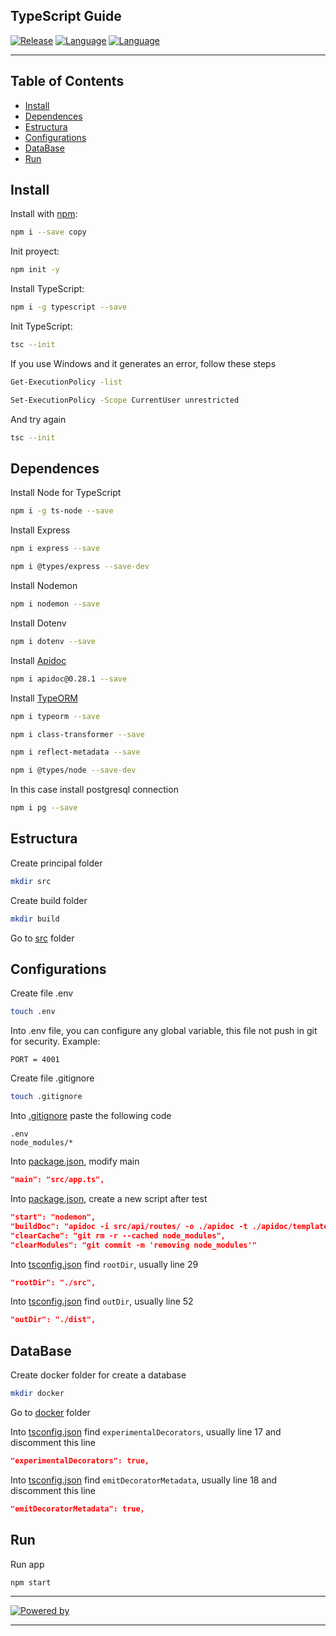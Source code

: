 ## TypeScript Guide
[![Release](https://img.shields.io/badge/Platform-TypeScript-blue)]()
[![Language](https://img.shields.io/badge/Languaje-NodeJS-brightgreen)]()
[![Language](https://img.shields.io/badge/Command-npm-lightgrey)]()

***
## Table of Contents
- [Install](#install)
- [Dependences](#dependences)
- [Estructura](#estructura)
- [Configurations](#configurations)
- [DataBase](#database)
- [Run](#run)

## Install
Install with [npm](https://www.npmjs.com/):

```bash
npm i --save copy
```

Init proyect:

```bash
npm init -y
```

Install TypeScript:

```bash
npm i -g typescript --save
```

Init TypeScript:

```bash
tsc --init
```

If you use Windows and it generates an error, follow these steps

```bash
Get-ExecutionPolicy -list
```
```bash
Set-ExecutionPolicy -Scope CurrentUser unrestricted
```

And try again

```bash
tsc --init
```

## Dependences
Install Node for TypeScript
```bash
npm i -g ts-node --save
```

Install Express
```bash
npm i express --save
```
```bash
npm i @types/express --save-dev
```

Install Nodemon
```bash
npm i nodemon --save
```

Install Dotenv
```bash
npm i dotenv --save
```

Install [Apidoc](https://www.npmjs.com/package/apidoc/v/0.28.1)
```bash
npm i apidoc@0.28.1 --save
```

Install [TypeORM](https://typeorm.io)
```bash
npm i typeorm --save
```
```bash
npm i class-transformer --save
```
```bash
npm i reflect-metadata --save
```
```bash
npm i @types/node --save-dev
```

In this case install postgresql connection
```bash
npm i pg --save
```

## Estructura
Create principal folder
```bash
mkdir src
```

Create build folder
```bash
mkdir build
```

Go to [src](src) folder

## Configurations
Create file .env
```bash
touch .env
```

Into .env file, you can configure any global variable, this file not push in git for security. Example:
```env
PORT = 4001
```

Create file .gitignore
```bash
touch .gitignore
```

Into [.gitignore](.gitignore) paste the following code
```gitignore
.env
node_modules/*
```

Into [package.json](package.json#L5), modify main
```json
"main": "src/app.ts",
```

Into [package.json](package.json#L7), create a new script after test
```json
"start": "nodemon",
"buildDoc": "apidoc -i src/api/routes/ -o ./apidoc -t ./apidoc/template",
"clearCache": "git rm -r --cached node_modules",
"clearModules": "git commit -m 'removing node_modules'"
```

Into [tsconfig.json](tsconfig.json#L29) find `rootDir`, usually line 29
```json
"rootDir": "./src",
```

Into [tsconfig.json](tsconfig.json#L52) find `outDir`, usually line 52
```json
"outDir": "./dist",
```


## DataBase
Create docker folder for create a database
```bash
mkdir docker
```

Go to [docker](docker) folder

Into [tsconfig.json](tsconfig.json#L17) find `experimentalDecorators`, usually line 17 and discomment this line
```json
"experimentalDecorators": true,
```

Into [tsconfig.json](tsconfig.json#L18) find `emitDecoratorMetadata`, usually line 18 and discomment this line
```json
"emitDecoratorMetadata": true,
```

## Run
Run app
```bash
npm start
```

***
[![Powered by](https://img.shields.io/badge/Powered%20by-Eduardo%20Salas-blue)]()
***